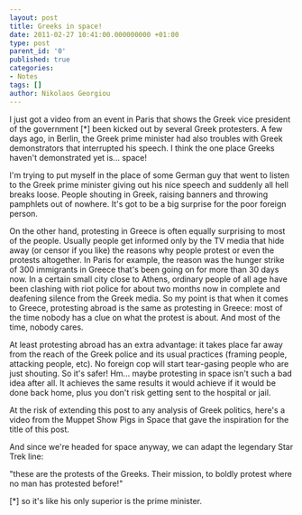```yaml
---
layout: post
title: Greeks in space!
date: 2011-02-27 10:41:00.000000000 +01:00
type: post
parent_id: '0'
published: true
categories:
- Notes
tags: []
author: Nikolaos Georgiou
---
```


I just got a video from an event in Paris that shows the Greek vice president of the government [*] been kicked out by several Greek protesters. A few days ago, in Berlin, the Greek prime minister had also troubles with Greek demonstrators that interrupted his speech. I think the one place Greeks haven't demonstrated yet is... space!

I'm trying to put myself in the place of some German guy that went to listen to the Greek prime minister giving out his nice speech and suddenly all hell breaks loose. People shouting in Greek, raising banners and throwing pamphlets out of nowhere. It's got to be a big surprise for the poor foreign person.

On the other hand, protesting in Greece is often equally surprising to most of the people. Usually people get informed only by the TV media that hide away (or censor if you like) the reasons why people protest or even the protests altogether. In Paris for example, the reason was the hunger strike of 300 immigrants in Greece that's been going on for more than 30 days now. In a certain small city close to Athens, ordinary people of all age have been clashing with riot police for about two months now in complete and deafening silence from the Greek media. So my point is that when it comes to Greece, protesting abroad is the same as protesting in Greece: most of the time nobody has a clue on what the protest is about. And most of the time, nobody cares.

At least protesting abroad has an extra advantage: it takes place far away from the reach of the Greek police and its usual practices (framing people, attacking people, etc). No foreign cop will start tear-gasing people who are just shouting. So it's safer! Hm... maybe protesting in space isn't such a bad idea after all. It achieves the same results it would achieve if it would be done back home, plus you don't risk getting sent to the hospital or jail.

At the risk of extending this post to any analysis of Greek politics, here's a video from the Muppet Show Pigs in Space that gave the inspiration for the title of this post.

And since we're headed for space anyway, we can adapt the legendary Star Trek line:

"these are the protests of the Greeks. Their mission, to boldly protest where no man has protested before!"

[*] so it's like his only superior is the prime minister.
